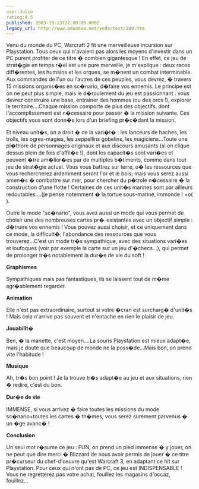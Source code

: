 ```yaml
---
user:Julio
rating:4.5
published: 2003-10-13T22:00:00.000Z
legacy_url: http://www.emunova.net/veda/test/289.htm
---
```

Venu du monde du PC, Warcraft 2 fit une merveilleuse incursion sur Playstation. Tous ceux qui n'avaient pas alors les moyens d'investir dans un PC purent profiter de ce titre � combien gigantesque ! En effet, ce jeu de strat�gie en temps r�el est une pure merveille, je m'explique : deux races diff�rentes, les humains et les orques, se m�nent un combat interminable. Aux commandes de l'un ou l'autres de ces peuples, vous devrez, � travers 15 missions organis�es en sc�nario, d�faire vos ennemis. Le principe est on ne peut plus simple, mais le d�roulement du jeu est passionnant : vous devrez construire une base, entrainer des hommes (ou des orcs !), explorer le territoire....Chaque mission comporte de plus des objectifs, dont l'accomplissement est n�cessaire pour passer � la mission suivante. Ces objectifs vous sont donn�s lors d'un briefing pr�c�dant la mission.  

  

Et niveau unit�s, on a droit � de la vari�t� : les lanceurs de haches, les trolls, les ogres-magies, les zeppellins gobelins, les magiciens...Toute une pl�thore de personnages originaux et aux discours amusants (si on clique dessus plein de fois d'affil�e !), dont les capacit�s sont vari�es et peuvent �tre am�lior�es par de multiples b�timents, comme dans tout jeu de strat�gie actuel. Vous vous battrez sur terre, o� les ressources que vous rechercherez ardemment seront l'or et le bois; mais vous serez aussi amen�s � combattre sur mer, pour chercher du p�trole n�cessaire � la construction d'une flotte ! Certaines de ces unit�s marines sont par ailleurs redoutables....(je pense notemment � la tortue sous-marine, immonde ! +o( ).  

  

Outre le mode "sc�nario", vous avez aussi un mode qui vous permet de choisir une des nombreuses cartes pr�-existantes avec un objectif simple : d�truire vos ennemis ! Vous pouvez aussi choisir, et ce uniquement dans ce mode, la difficult�, l'abondance des ressources que vous trouverez...C'est un mode tr�s sympathique, avec des situations vari�es et loufoques (voir par exemple la carte sur un jeu d'�checs...), qui permet de prolonger tr�s notablement la dur�e de vie du soft !  

  

  

  

**Graphismes**  

  

Sympathiques mais pas fantastiques, ils se laissent tout de m�me agr�ablement regarder.  

  

  

**Animation**  

  

Elle n'est pas extraordinaire, surtout si votre �cran est surcharg� d'unit�s ! Mais cela n'arrive pas souvent et n'entache en rien le plaisir de jeu.  

  

  

**Jouabilit�**  

  

Ben, � la manette, c'est moyen....La souris Playstation est mieux adapt�e, mais je doute que beaucoup de monde ne la poss�de...Mais bon, on prend vite l'habitude !  

  

  

**Musique**  

  

Ah, tr�s bon point ! Je la trouve tr�s adapt�e au jeu et aux situations, rien � redire, c'est du bon.  

  

  

**Dur�e de vie**  

  

IMMENSE, si vous arrivez � faire toutes les missions du mode sc�nario+toutes les cartes � th�mes, vous serez surement parvenus � un �ge avanc� !  

  

  

  

**Conclusion**  

  

Un seul mot r�sume ce jeu : FUN, on prend un pied immense � y jouer, on ne peut que dire merci � Blizzard de nous avoir permis de jouer � ce titre pr�curseur du chef-d'oeuvre qu'est Warcraft 3, en adaptant ce hit sur Playstation. Pour ceux qui n'ont pas de PC, ce jeu est INDISPENSABLE ! Vous ne regretterez pas votre achat, fouillez les magasins d'occaz, fouillez...